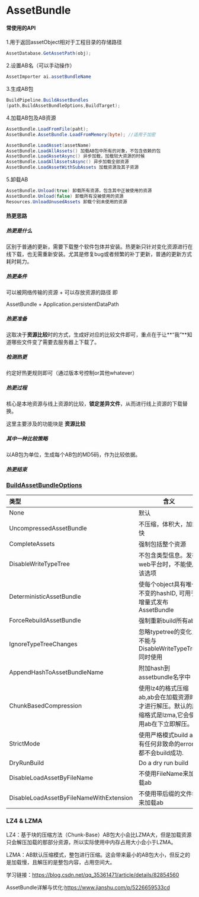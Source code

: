 # AssetBundle

#### 常使用的API

1.用于返回assetObject相对于工程目录的存储路径

```c#
AssetDatabase.GetAssetPath(obj);
```

2.设置AB名（可以手动操作）

```c#
AssetImporter ai.assetBundleName
```

3.生成AB包

```c#
BuildPipeline.BuildAssetBundles
(path,BuildAssetBundleOptions,BuildTarget);
```

4.加载AB包及AB资源

```c#
AssetBundle.LoadFromFile(paht);
AssetBundle.AssetBundle.LoadFromMemory(byte); //适用于加密

AssetBundle.LoadAsset(assetName)
AssetBundle.LoadAllAssets() 加载AB包中所有的对象，不包含依赖的包
AssetBundle.LoadAssetAsync() 异步加载，加载较大资源的时候
AssetBundle.LoadAllAssetsAsync() 异步加载全部资源
AssetBundle.LoadAssetWithSubAssets 加载资源及其子资源

```

5.卸载AB

```c#
AssetBundle.Unload(true) 卸载所有资源，包含其中正被使用的资源
AssetBundle.Unload(false) 卸载所有没被使用的资源
Resources.UnloadUnusedAssets 卸载个别未使用的资源
```



#### 热更思路

##### 热更是什么

区别于普通的更新，需要下载整个软件包体并安装。热更新只针对变化资源进行在线下载，也无需重新安装。尤其是修复bug或者频繁的补丁更新，普通的更新方式耗时耗力。

##### 热更条件

可以被网络传输的资源 + 可以存放资源的路径 即

AssetBundle  +  Application.persistentDataPath

##### 热更准备

这取决于**资源比较**时的方式，生成好对应的比较文件即可，重点在于让**“我”**知道哪些文件变了需要去服务器上下载了。

##### 检测热更

约定好热更规则即可（通过版本号控制or其他whatever）

##### 热更过程

核心是本地资源与线上资源的比较，**锁定差异文件**，从而进行线上资源的下载替换。

这里主要涉及的功能块是 **资源比较**

##### 其中一种比较策略

以AB包为单位，生成每个AB包的MD5码，作为比较依据。

##### 热更结束









### [BuildAssetBundleOptions](https://blog.csdn.net/AnYuanLzh/article/details/81485762)

| 类型                                    | 含义                                                         |
| :-------------------------------------- | ------------------------------------------------------------ |
| None                                    | 默认                                                         |
| UncompressedAssetBundle                 | 不压缩，体积大，加载快                                       |
| CompleteAssets                          | 强制包括整个资源                                             |
| DisableWriteTypeTree                    | 不包含类型信息。发布web平台时，不能使用该选项                |
| DeterministicAssetBundle                | 使每个object具有唯一不变的hashID, 可用于增量式发布AssetBundle |
| ForceRebuildAssetBundle                 | 强制重新build所有ab                                          |
| IgnoreTypeTreeChanges                   | 忽略typetree的变化，不能与DisableWriteTypeTree同时使用       |
| AppendHashToAssetBundleName             | 附加hash到assetbundle名字中                                  |
| ChunkBasedCompression                   | 使用lz4的格式压缩ab,ab会在加载资源时才进行解压。默认的压缩格式是lzma,它会使用ab在下立即解压。 |
| StrictMode                              | 使用严格模式build ab, 有任何非致命的error都不会build成功.    |
| DryRunBuild                             | Do a dry run build                                           |
| DisableLoadAssetByFileName              | 不使用FileName来加载ab                                       |
| DisableLoadAssetByFileNameWithExtension | 不使用带后缀的文件名来加载ab                                 |



### LZ4 & LZMA

LZ4：基于块的压缩方法（Chunk-Base）AB包大小会比LZMA大，但是加载资源只会解压加载的那部分资源，所以实际使用中内存占用大小会小于LZMA。

LZMA：AB默认压缩模式，整包进行压缩。这会带来最小的AB包大小，但反之的是加载慢，且解压的是整包内容，占用空间大。









学习链接：https://blog.csdn.net/qq_35361471/article/details/82854560

AssetBundle详解与优化:https://www.jianshu.com/p/5226659533cd





